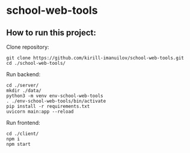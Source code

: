 # school-web-tools

## How to run this project:

Clone repository:
```
git clone https://github.com/kirill-imanuilov/school-web-tools.git
cd ./school-web-tools/
```

Run backend:
```
cd ./server/
mkdir ./data/
python3 -m venv env-school-web-tools
. ./env-school-web-tools/bin/activate
pip install -r requirements.txt
uvicorn main:app --reload
```

Run frontend:
```
cd ./client/
npm i
npm start
```
